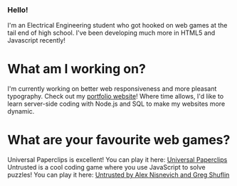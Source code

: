 ### Hello!
I'm an Electrical Engineering student who got hooked on web games at the tail end of high school. I've been developing much more in HTML5 and Javascript recently!

# What am I working on?
I'm currently working on better web responsiveness and more pleasant typography. Check out my [portfolio website](https://fourwheeldrive.github.io/)!
Where time allows, I'd like to learn server-side coding with Node.js and SQL to make my websites more dynamic.

# What are your favourite web games?
Universal Paperclips is excellent! You can play it here: [Universal Paperclips](https://www.decisionproblem.com/paperclips/index2.html)
Untrusted is a cool coding game where you use JavaScript to solve puzzles! You can play it here: [Untrusted by Alex Nisnevich and Greg Shuflin](http://alexnisnevich.github.io/untrusted/)

<!--
**FourWheelDrive/FourWheelDrive** is a ✨ _special_ ✨ repository because its `README.md` (this file) appears on your GitHub profile.

Here are some ideas to get you started:

- 🔭 I’m currently working on ...
- 🌱 I’m currently learning ...
- 👯 I’m looking to collaborate on ...
- 🤔 I’m looking for help with ...
- 💬 Ask me about ...
- 📫 How to reach me: ...
- 😄 Pronouns: ...
- ⚡ Fun fact: ...
-->
